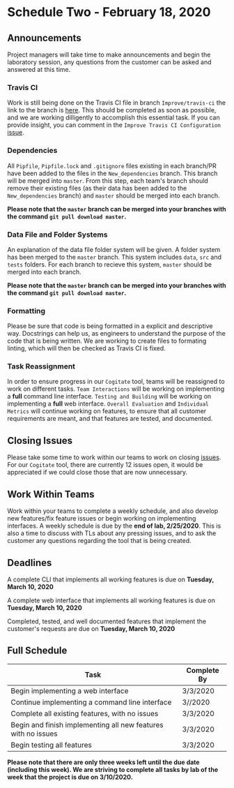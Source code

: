 # Schedule Two - February 18, 2020

## Announcements

Project managers will take time to make announcements and begin the laboratory session, any questions from the customer can be asked and answered at this time.

### Travis CI

Work is still being done on the Travis CI file in branch `Improve/travis-ci` the link to the branch is [here](https://github.com/GatorCogitate/cogitate_tool/tree/Improve/travis-ci). This should be completed as soon as possible, and we are working dilligently to accomplish this essential task. If you can provide insight, you can comment in the `Improve Travis CI Configuration` [issue](https://github.com/GatorCogitate/cogitate_tool/issues/30).

### Dependencies

All `Pipfile`, `Pipfile.lock` and `.gitignore` files existing in each branch/PR have been added to the files in the `New_dependencies` branch. This branch will be merged into `master`. From this step, each team's branch should remove their existing files (as their data has been added to the `New_dependencies` branch) and `master` should be merged into each branch.

**Please note that the `master` branch can be merged into your branches with the command `git pull download master`.**

### Data File and Folder Systems

An explanation of the data file folder system will be given. A folder system has been merged to the `master` branch. This system includes `data`, `src` and `tests` folders. For each branch to recieve this system, `master` should be merged into each branch.

**Please note that the `master` branch can be merged into your branches with the command `git pull download master`.**

### Formatting

Please be sure that code is being formatted in a explicit and descriptive way. Docstrings can help us, as engineers to understand the purpose of the code that is being written. We are working to create files to formating linting, which will then be checked as Travis CI is fixed.

### Task Reassignment

In order to ensure progress in our `Cogitate` tool, teams will be reassigned to work on different tasks. `Team Interactions` will be working on implementing a **full** command line interface. `Testing and Building` will be working on implementing a **full** web interface. `Overall Evaluation` and `Individual Metrics` will continue working on features, to ensure that all customer requirements are meant, and that features are tested, and documented.



## Closing Issues

Please take some time to work within our teams to work on closing [issues](https://github.com/GatorCogitate/cogitate_tool/issues). For our `Cogitate` tool, there are currently 12 issues open, it would be appreciated if we could close those that are now unnecessary.

## Work Within Teams

Work within your teams to complete a weekly schedule, and also develop new features/fix feature issues or begin working on implementing interfaces. A weekly schedule is due by the **end of lab, 2/25/2020**. This is also a time to discuss with TLs about any pressing issues, and to ask the customer any questions regarding the tool that is being created.

## Deadlines

A complete CLI that implements all working features is due on **Tuesday, March 10, 2020**

A complete web interface that implements all working features is due on **Tuesday, March 10, 2020**

Completed, tested, and well documented features that implement the customer's requests are due on **Tuesday, March 10, 2020**

## Full Schedule

Task | Complete By
---- | -----------
Begin implementing a web interface | 3/3/2020
Continue implementing a command line interface | 3//2020
Complete all existing features, with no issues | 3/3/2020
Begin and finish implementing all new features with no issues | 3/3/2020
Begin testing all features | 3/3/2020

**Please note that there are only three weeks left until the due date (including this week). We are striving to complete all tasks by lab of the week that the project is due on 3/10/2020.**
